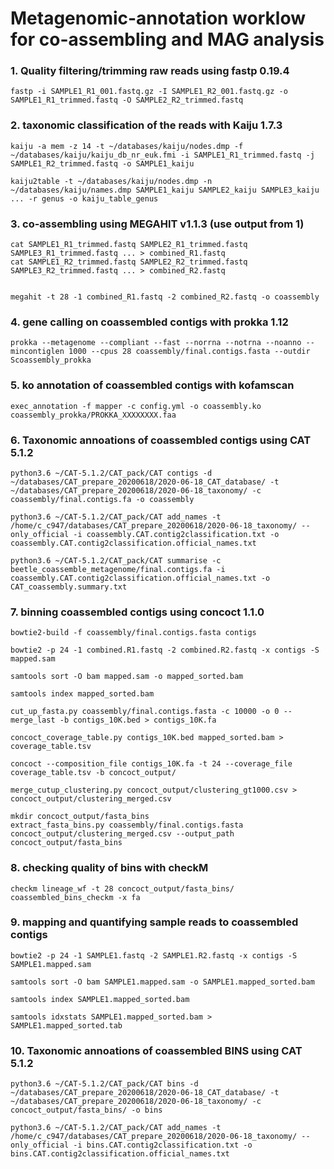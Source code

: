 # Metagenomic-annotation worklow for co-assembling and MAG analysis

### 1. Quality filtering/trimming raw reads using fastp 0.19.4

```
fastp -i SAMPLE1_R1_001.fastq.gz -I SAMPLE1_R2_001.fastq.gz -o SAMPLE1_R1_trimmed.fastq -O SAMPLE2_R2_trimmed.fastq
```

### 2. taxonomic classification of the reads with Kaiju 1.7.3
```
kaiju -a mem -z 14 -t ~/databases/kaiju/nodes.dmp -f ~/databases/kaiju/kaiju_db_nr_euk.fmi -i SAMPLE1_R1_trimmed.fastq -j SAMPLE1_R2_trimmed.fastq -o SAMPLE1_kaiju

kaiju2table -t ~/databases/kaiju/nodes.dmp -n ~/databases/kaiju/names.dmp SAMPLE1_kaiju SAMPLE2_kaiju SAMPLE3_kaiju ... -r genus -o kaiju_table_genus
```
### 3. co-assembling using MEGAHIT v1.1.3 (use output from 1)
```
cat SAMPLE1_R1_trimmed.fastq SAMPLE2_R1_trimmed.fastq SAMPLE3_R1_trimmed.fastq ... > combined_R1.fastq
cat SAMPLE1_R2_trimmed.fastq SAMPLE2_R2_trimmed.fastq SAMPLE3_R2_trimmed.fastq ... > combined_R2.fastq


megahit -t 28 -1 combined_R1.fastq -2 combined_R2.fastq -o coassembly
```

### 4. gene calling on coassembled contigs with prokka 1.12
```
prokka --metagenome --compliant --fast --norrna --notrna --noanno --mincontiglen 1000 --cpus 28 coassembly/final.contigs.fasta --outdir Scoassembly_prokka
```

### 5. ko annotation of coassembled contigs with kofamscan
```
exec_annotation -f mapper -c config.yml -o coassembly.ko coassembly_prokka/PROKKA_XXXXXXXX.faa
```

### 6. Taxonomic annoations of coassembled contigs using CAT 5.1.2
```
python3.6 ~/CAT-5.1.2/CAT_pack/CAT contigs -d ~/databases/CAT_prepare_20200618/2020-06-18_CAT_database/ -t ~/databases/CAT_prepare_20200618/2020-06-18_taxonomy/ -c coassembly/final.contigs.fa -o coassembly

python3.6 ~/CAT-5.1.2/CAT_pack/CAT add_names -t /home/c_c947/databases/CAT_prepare_20200618/2020-06-18_taxonomy/ --only_official -i coassembly.CAT.contig2classification.txt -o coassembly.CAT.contig2classification.official_names.txt 

python3.6 ~/CAT-5.1.2/CAT_pack/CAT summarise -c beetle_coassemble_metagenome/final.contigs.fa -i coassembly.CAT.contig2classification.official_names.txt -o CAT_coassembly.summary.txt
```

### 7. binning coassembled contigs using concoct 1.1.0
```
bowtie2-build -f coassembly/final.contigs.fasta contigs

bowtie2 -p 24 -1 combined.R1.fastq -2 combined.R2.fastq -x contigs -S mapped.sam

samtools sort -O bam mapped.sam -o mapped_sorted.bam 

samtools index mapped_sorted.bam

cut_up_fasta.py coassembly/final.contigs.fasta -c 10000 -o 0 --merge_last -b contigs_10K.bed > contigs_10K.fa

concoct_coverage_table.py contigs_10K.bed mapped_sorted.bam > coverage_table.tsv

concoct --composition_file contigs_10K.fa -t 24 --coverage_file coverage_table.tsv -b concoct_output/

merge_cutup_clustering.py concoct_output/clustering_gt1000.csv > concoct_output/clustering_merged.csv

mkdir concoct_output/fasta_bins
extract_fasta_bins.py coassembly/final.contigs.fasta concoct_output/clustering_merged.csv --output_path concoct_output/fasta_bins
```

### 8. checking quality of bins with checkM
```
checkm lineage_wf -t 28 concoct_output/fasta_bins/ coassembled_bins_checkm -x fa
```

### 9. mapping and quantifying sample reads to coassembled contigs
```
bowtie2 -p 24 -1 SAMPLE1.fastq -2 SAMPLE1.R2.fastq -x contigs -S SAMPLE1.mapped.sam

samtools sort -O bam SAMPLE1.mapped.sam -o SAMPLE1.mapped_sorted.bam 

samtools index SAMPLE1.mapped_sorted.bam

samtools idxstats SAMPLE1.mapped_sorted.bam > SAMPLE1.mapped_sorted.tab
```

### 10. Taxonomic annoations of coassembled BINS using CAT 5.1.2
```
python3.6 ~/CAT-5.1.2/CAT_pack/CAT bins -d ~/databases/CAT_prepare_20200618/2020-06-18_CAT_database/ -t ~/databases/CAT_prepare_20200618/2020-06-18_taxonomy/ -c concoct_output/fasta_bins/ -o bins

python3.6 ~/CAT-5.1.2/CAT_pack/CAT add_names -t /home/c_c947/databases/CAT_prepare_20200618/2020-06-18_taxonomy/ --only_official -i bins.CAT.contig2classification.txt -o bins.CAT.contig2classification.official_names.txt 
```
